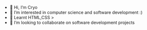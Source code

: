 - 👋 Hi, I’m Cryo
- 👀 I’m interested in computer science and software development :)
- 🌱 Learnt HTML,CSS > 
- 💞️ I’m looking to collaborate on software development projects

<!---
cryo-d3v/cryo-d3v is a ✨ special ✨ repository because its `README.md` (this file) appears on your GitHub profile.
You can click the Preview link to take a look at your changes.
--->
